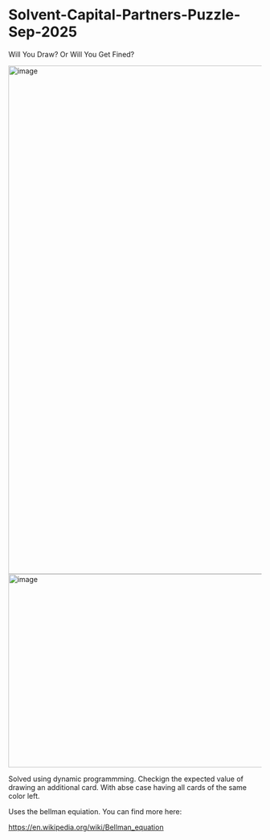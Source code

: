 # Solvent-Capital-Partners-Puzzle-Sep-2025
Will You Draw? Or Will You Get Fined?

<img width="1298" height="1009" alt="image" src="https://github.com/user-attachments/assets/9ca41c97-f917-475a-bb2f-5ad832880ce1" />

<img width="954" height="384" alt="image" src="https://github.com/user-attachments/assets/91fd856c-bd04-44a2-b13f-6461badba19a" />

Solved using dynamic programmming. Checkign the expected value of drawing an additional card. With abse case having all cards of the same color left.

Uses the bellman equiation. You can find more here:

https://en.wikipedia.org/wiki/Bellman_equation
